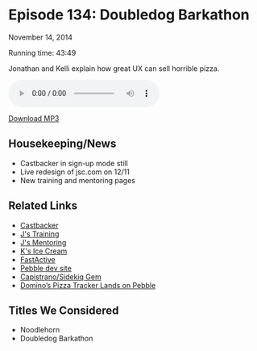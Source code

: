 Episode 134: Doubledog Barkathon
====
November 14, 2014

Running time: 43:49

Jonathan and Kelli explain how great UX can sell horrible pizza.

<audio preload="auto" controls>
    <source src="https://s3.amazonaws.com/nitch/Episode_134_Doubledog_Barkathon.mp3" type="audio/mpeg" />
    <source src="https://s3.amazonaws.com/nitch/Episode_134_Doubledog_Barkathon.ogg" type="audio/ogg" />
    Your browser does not support HTML5 audio. Please download the episode using the link below.
</audio>

[Download MP3](https://s3.amazonaws.com/nitch/Episode_134_Doubledog_Barkathon.mp3 "Episode 134: Doubledog Barkathon")

## Housekeeping/News

* Castbacker in sign-up mode still
* Live redesign of jsc.com on 12/11
* New training and mentoring pages

## Related Links

* [Castbacker](http://signup.castbacker.com)
* [J's Training](https://jonathanstark.com/training)
* [J's Mentoring](https://jonathanstark.com/mentoring)
* [K's Ice Cream](http://icecream.kellishaver.com)
* [FastActive](https://github.com/jonathanstark/fastactive)
* [Pebble dev site](http://developer.getpebble.com)
* [Capistrano/Sidekiq Gem](https://github.com/seuros/capistrano-sidekiq)
* [Domino’s Pizza Tracker Lands on Pebble](https://blog.getpebble.com/2014/11/13/aow141113/)

## Titles We Considered

* Noodlehorn
* Doubledog Barkathon